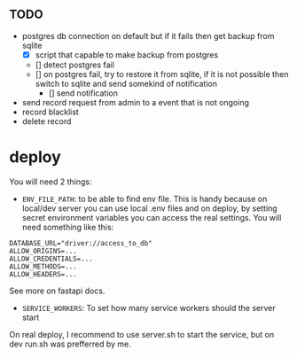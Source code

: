 ## TODO
- postgres db connection on default but if it fails then get backup from sqlite
    - [x] script that capable to make backup from postgres
    - [] detect postgres fail
    - [] on postgres fail, try to restore it from sqlite, if it is not possible then switch to sqlite and send somekind of notification
        - [] send notification 
- send record request from admin to a event that is not ongoing
- record blacklist
- delete record


# deploy
You will need 2 things: 
- `ENV_FILE_PATH`: to be able to find env file. This is handy because on local/dev server you can use local .env files and on deploy, by setting secret environment variables you can access the real settings.
You will need something like this:
```
DATABASE_URL="driver://access_to_db"
ALLOW_ORIGINS=...
ALLOW_CREDENTIALS=...
ALLOW_METHODS=...
ALLOW_HEADERS=...
```
See more on fastapi docs.
- `SERVICE_WORKERS`: To set how many service workers should the server start

On real deploy, I recommend to use server.sh to start the service, but on dev run.sh was prefferred by me.